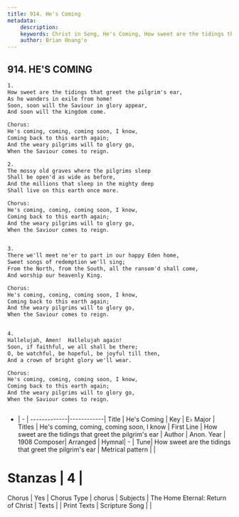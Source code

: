 ```yaml
---
title: 914. He's Coming
metadata:
    description: 
    keywords: Christ in Song, He's Coming, How sweet are the tidings that greet the pilgrim&#039;s ear, He's coming, coming, coming soon, I know
    author: Brian Onang'o
---
```



## 914. HE'S COMING

```txt
1.
How sweet are the tidings that greet the pilgrim's ear,
As he wanders in exile from home!
Soon, soon will the Saviour in glory appear,
And soon will the kingdom come.

Chorus:
He's coming, coming, coming soon, I know,
Coming back to this earth again;
And the weary pilgrims will to glory go,
When the Saviour comes to reign.

2.
The mossy old graves where the pilgrims sleep
Shall be open'd as wide as before,
And the millions that sleep in the mighty deep
Shall live on this earth once more. 

Chorus:
He's coming, coming, coming soon, I know,
Coming back to this earth again;
And the weary pilgrims will to glory go,
When the Saviour comes to reign.


3.
There we'll meet ne'er to part in our happy Eden home,
Sweet songs of redemption we'll sing;
From the North, from the South, all the ransom'd shall come,
And worship our heavenly King. 

Chorus:
He's coming, coming, coming soon, I know,
Coming back to this earth again;
And the weary pilgrims will to glory go,
When the Saviour comes to reign.


4.
Hallelujah, Amen!  Hallelujah again!
Soon, if faithful, we all shall be there;
O, be watchful, be hopeful, be joyful till then,
And a crown of bright glory we'll wear. 

Chorus:
He's coming, coming, coming soon, I know,
Coming back to this earth again;
And the weary pilgrims will to glory go,
When the Saviour comes to reign.



```

- |   -  |
-------------|------------|
Title | He's Coming |
Key | E♭ Major |
Titles | He's coming, coming, coming soon, I know |
First Line | How sweet are the tidings that greet the pilgrim&#039;s ear |
Author | Anon.
Year | 1908
Composer| Arranged |
Hymnal|  - |
Tune| How sweet are the tidings that greet the pilgrim&#039;s ear |
Metrical pattern | |
# Stanzas | 4 |
Chorus | Yes |
Chorus Type | chorus |
Subjects | The Home Eternal: Return of Christ |
Texts |  |
Print Texts | 
Scripture Song |  |
  
